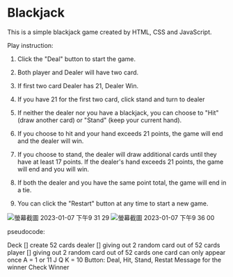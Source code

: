 # Blackjack

This is a simple blackjack game created by HTML, CSS and JavaScript.

Play instruction:

1. Click the "Deal" button to start the game.

2. Both player and Dealer will have two card.

3. If first two card Dealer has 21, Dealer Win.

4. If you have 21 for the first two card, click stand and turn to dealer

5. If neither the dealer nor you have a blackjack, you can choose to "Hit" (draw another card) or "Stand" (keep your current hand).

6. If you choose to hit and your hand exceeds 21 points, the game will end and the dealer will win.

7. If you choose to stand, the dealer will draw additional cards until they have at least 17 points. If the dealer's hand exceeds 21 points, the game will end and you will win.

8. If both the dealer and you have the same point total, the game will end in a tie.

9. You can click the "Restart" button at any time to start a new game.

![螢幕截圖 2023-01-07 下午9 31 29](https://media.git.generalassemb.ly/user/46726/files/60f6c10b-4ed0-4e1d-a895-61923e8a5b4c)
![螢幕截圖 2023-01-07 下午9 36 00](https://media.git.generalassemb.ly/user/46726/files/03724d70-58f8-46f1-adae-2e4d5258561a)

pseudocode:

Deck [] create 52 cards
dealer [] giving out 2 random card out of 52 cards
player [] giving out 2 random card out of 52 cards
one card can only appear once
A = 1 or 11
J Q K = 10
Button: Deal, Hit, Stand, Restat 
Message for the winner
Check Winner